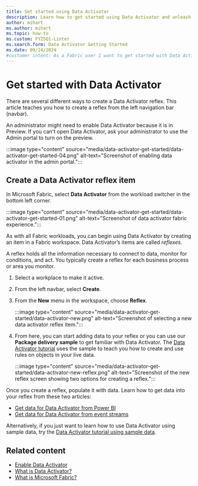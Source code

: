 ```yaml
---
title: Get started using Data Activator
description: Learn how to get started using Data Activator and unleash the power of data-driven decision making in your organization.
author: mihart
ms.author: mihart
ms.topic: how-to
ms.custom: FY25Q1-Linter
ms.search.form: Data Activator Getting Started
ms.date: 09/24/2024
#customer intent: As a Fabric user I want to get started with Data Activator.
---
```


# Get started with Data Activator

There are several different ways to create a Data Activator reflex. This article teaches you how to create a reflex from the left navigation bar (navbar).

An administrator might need to enable Data Activator because it is in Preview. If you can't open Data Activator, ask your administrator to use the Admin portal to turn on the preview.

:::image type="content" source="media/data-activator-get-started/data-activator-get-started-04.png" alt-text="Screenshot of enabling data activator in the admin portal.":::

## Create a Data Activator reflex item

In Microsoft Fabric, select **Data Activator** from the workload switcher in the bottom left corner.

:::image type="content" source="media/data-activator-get-started/data-activator-get-started-01.png" alt-text="Screenshot of data activator fabric experience.":::

As with all Fabric workloads, you can begin using Data Activator by creating an item in a Fabric workspace. Data Activator’s items are called *reflexes.*

A reflex holds all the information necessary to connect to data, monitor for conditions, and act. You typically create a reflex for each business process or area you monitor.

1. Select a workplace to make it active.
1. From the left navbar, select **Create**.
1. From the **New** menu in the workspace, choose **Reflex**.

    :::image type="content" source="media/data-activator-get-started/data-activator-new.png" alt-text="Screenshot of selecting a new data activator reflex item.":::

1. From here, you can start adding data to your reflex or you can use our **Package delivery sample** to get familiar with Data Activator. The [Data Activator tutorial](data-activator-tutorial.md) uses the sample to teach you how to create and use rules on objects in your live data.

    :::image type="content" source="media/data-activator-get-started/data-activator-new-reflex.png" alt-text="Screenshot of the new reflex screen showing two options for creating a reflex.":::

Once you create a reflex, populate it with data. Learn how to get data into your reflex from these two articles:

- [Get data for Data Activator from Power BI](data-activator-get-data-power-bi.md) 
- [Get data for Data Activator from event streams](data-activator-get-data-eventstreams.md) 

Alternatively, if you just want to learn how to use Data Activator using sample data, try the [Data Activator tutorial using sample data](data-activator-tutorial.md).

## Related content

* [Enable Data Activator](../admin/data-activator-switch.md)
* [What is Data Activator?](data-activator-introduction.md)
* [What is Microsoft Fabric?](../get-started/microsoft-fabric-overview.md)
